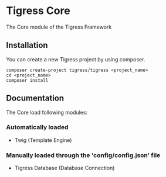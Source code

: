 # Tigress Core
The Core module of the Tigress Framework

## Installation
You can create a new Tigress project by using composer.
````
composer create-project tigress/tigress <project_name>
cd <project_name>
composer install
````

## Documentation

The Core load following modules:

### Automatically loaded
- Twig (Template Engine)

### Manually loaded through the 'config/config.json' file
- Tigress Database (Database Connection)